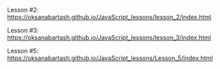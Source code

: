 Lesson #2:  https://oksanabartash.github.io/JavaScript_lessons/lesson_2/index.html

Lesson #3:  https://oksanabartash.github.io/JavaScript_lessons/lesson_3/index.html

Lesson #5:  https://oksanabartash.github.io/JavaScript_lessons/Lesson_5/index.html